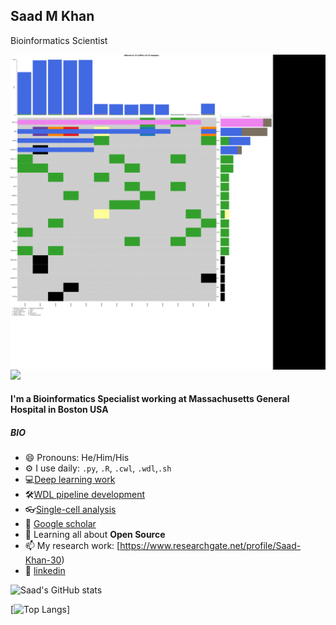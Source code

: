 ## Saad M Khan
Bioinformatics Scientist

<img align="left" src=anime/anime.gif>

---


![](https://komarev.com/ghpvc/?username=smk5g5&color=blue)


#### I'm a Bioinformatics Specialist working at Massachusetts General Hospital in Boston USA


##### BIO

- 😄 Pronouns: He/Him/His
- ⚙️ I use daily: `.py`, `.R`, `.cwl`, `.wdl`,`.sh`
- 💻[Deep learning work](https://github.com/smk5g5/MU-PseUDeep)
- 🛠[WDL pipeline development](https://github.com/smk5g5/Single_cell_WDLworkflows)
- 👓[Single-cell analysis](https://github.com/Petti-Lab/Vestibular_schwannoma_code)
- 📰 [Google scholar](https://scholar.google.com/citations?hl=en&user=z_JS9WYAAAAJ)
- 🌱 Learning all about **Open Source**
- 📫 My research work: [https://www.researchgate.net/profile/Saad-Khan-30)
- 💼 [linkedin](https://www.linkedin.com/in/saad-murtaza-khan/)

![Saad's GitHub stats](https://github-readme-stats.vercel.app/api?username=smk5g5&show_icons=true&theme=moltackw)


[![Top Langs](https://github-readme-stats.vercel.app/api/top-langs/?username=smk5g5&layout=compact)]


<!--
**smk5g5/smk5g5** is a ✨ _special_ ✨ repository because its `README.md` (this file) appears on your GitHub profile.


